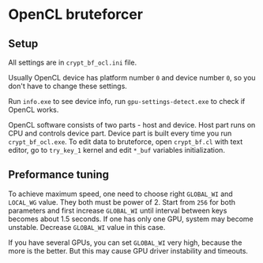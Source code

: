 # OpenCL bruteforcer

## Setup

All settings are in `crypt_bf_ocl.ini` file.

Usually OpenCL device has platform number `0` and device number `0`, so you don't have to change these settings.

Run `info.exe` to see device info, run `gpu-settings-detect.exe` to check if OpenCL works.

OpenCL software consists of two parts - host and device. Host part runs on CPU and controls device part. Device part is built every time you run `crypt_bf_ocl.exe`. To edit data to bruteforce, open `crypt_bf.cl` with text editor, go to `try_key_1` kernel and edit `*_buf` variables initialization.

## Preformance tuning

To achieve maximum speed, one need to choose right `GLOBAL_WI` and `LOCAL_WG` value. They both must be power of 2. Start from `256` for both parameters and first increase `GLOBAL_WI` until interval between keys becomes about 1.5 seconds. If one has only one GPU, system may become unstable. Decrease `GLOBAL_WI` value in this case.

If you have several GPUs, you can set `GLOBAL_WI` very high, because the more is the better. But this may cause GPU driver instability and timeouts.
